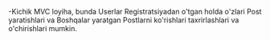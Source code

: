 -Kichik MVC loyiha, bunda Userlar Registratsiyadan o'tgan holda o'zlari Post yaratishlari va Boshqalar yaratgan Postlarni ko'rishlari taxrirlashlari va o'chirishlari mumkin.
